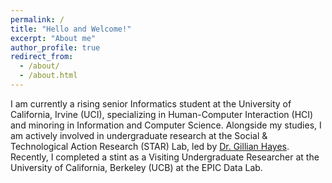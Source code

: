 ```yaml
---
permalink: /
title: "Hello and Welcome!"
excerpt: "About me"
author_profile: true
redirect_from: 
  - /about/
  - /about.html
--- 
```


<!-- I am currently a third-year Informatics student at the University of California, Irvine (UCI), specializing in Human-Computer Interaction (HCI) and minoring in Information and Computer Science. Alongside my studies, I am actively involved in undergraduate research, with particular interests in:

1.
Information Retrieval and Visualization

2.
Human-Computer Interaction 

3.
Database Systems

4.
Content-Rich User Interfaces  

At the moment, I am conducting research on how Large Language Models can augment reflective thematic analysis for semi-structured interviews. As a result, I am working under the Social & Technological Action Research (STAR) Lab. It is ran by the Vice Provost for Graduate Education and Dean of the Graduate Division at UC Irvine, Dean Gillian Hayes.  -->

I am currently a rising senior Informatics student at the University of California, Irvine (UCI), specializing in Human-Computer Interaction (HCI) and minoring in Information and Computer Science. Alongside my studies, I am actively involved in undergraduate research at the Social & Technological Action Research (STAR) Lab, led by [Dr. Gillian Hayes](https://www.gillianhayes.com/). Recently, I completed a stint as a Visiting Undergraduate Researcher at the University of California, Berkeley (UCB) at the EPIC Data Lab.